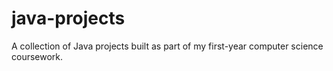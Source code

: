 # java-projects
A collection of Java projects built as part of my first-year computer science coursework.
